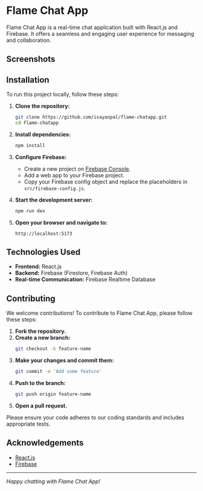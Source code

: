 # Flame Chat App

Flame Chat App is a real-time chat application built with React.js and Firebase. It offers a seamless and engaging user experience for messaging and collaboration.

## Screenshots

## Installation

To run this project locally, follow these steps:

1. **Clone the repository:**

   ```bash
   git clone https://github.com/isayanpal/flame-chatapp.git
   cd flame-chatapp
   ```

2. **Install dependencies:**

   ```bash
   npm install
   ```

3. **Configure Firebase:**

   - Create a new project on [Firebase Console](https://console.firebase.google.com/).
   - Add a web app to your Firebase project.
   - Copy your Firebase config object and replace the placeholders in `src/firebase-config.js`.

4. **Start the development server:**

   ```bash
   npm run dev
   ```

5. **Open your browser and navigate to:**
   ```
   http://localhost:5173
   ```

## Technologies Used

- **Frontend:** React.js
- **Backend:** Firebase (Firestore, Firebase Auth)
- **Real-time Communication:** Firebase Realtime Database

## Contributing

We welcome contributions! To contribute to Flame Chat App, please follow these steps:

1. **Fork the repository.**
2. **Create a new branch:**
   ```bash
   git checkout -b feature-name
   ```
3. **Make your changes and commit them:**
   ```bash
   git commit -m 'Add some feature'
   ```
4. **Push to the branch:**
   ```bash
   git push origin feature-name
   ```
5. **Open a pull request.**

Please ensure your code adheres to our coding standards and includes appropriate tests.

## Acknowledgements

- [React.js](https://reactjs.org/)
- [Firebase](https://firebase.google.com/)

---

_Happy chatting with Flame Chat App!_
